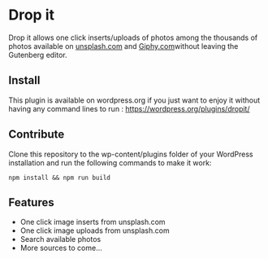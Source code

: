 # Drop it

Drop it allows one click inserts/uploads of photos among the thousands of photos available on <a href="https://unsplash.com">unsplash.com</a> and <a href="https://giphy.com">Giphy.com</a>without leaving the Gutenberg editor.

## Install

This plugin is available on wordpress.org if you just want to enjoy it without having any command lines to run : https://wordpress.org/plugins/dropit/

## Contribute

Clone this repository to the wp-content/plugins folder of your WordPress installation and run the following commands to make it work:

`npm install && npm run build`

## Features

* One click image inserts from unsplash.com
* One click image uploads from unsplash.com
* Search available photos
* More sources to come...
